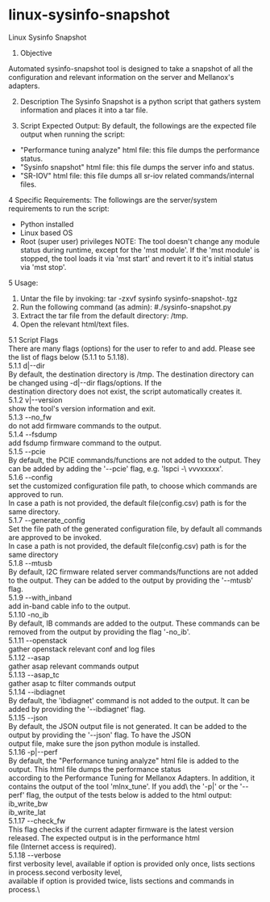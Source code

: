 # linux-sysinfo-snapshot
Linux Sysinfo Snapshot

1. Objective

Automated sysinfo-snapshot tool is designed to take a snapshot of all the configuration and relevant information on the server and Mellanox's adapters.

2. Description
The Sysinfo Snapshot is a python script that gathers system information and places it into a tar file.

3. Script Expected Output:
By default, the followings are the expected file output when running the script:
* "Performance tuning analyze" html file: this file dumps the performance status.
* "Sysinfo snapshot" html file: this file dumps the server info and status.
* "SR-IOV" html file: this file dumps all sr-iov related commands/internal files.

4 Specific Requirements:
The followings are the server/system requirements to run the script:
* Python installed
* Linux based OS
* Root (super user) privileges
NOTE: The tool doesn't change any module status during runtime, except for the 'mst module'. If the 'mst module' is stopped, the tool loads it via 'mst start' and revert it to it's initial status via 'mst stop'.

5 Usage:
1. Untar the file by invoking: tar -zxvf sysinfo sysinfo-snapshot-<version>.tgz
2. Run the following command (as admin):
#./sysinfo-snapshot.py
3. Extract the tar file from the default directory: /tmp.
4. Open the relevant html/text files.

5.1 Script Flags \
	There are many flags (options) for the user to refer to and add. Please see the list of flags below (5.1.1 to 5.1.18). \
5.1.1	d|--dir\
	By default, the destination directory is /tmp. The destination directory can be changed using -d|--dir flags/options. If the\
     destination       directory does not exist, the script automatically creates it.\
5.1.2	v|--version\
     show the tool's version information and exit.\
5.1.3	--no_fw\
     do not add firmware commands to the output.\
5.1.4	--fsdump\
     add fsdump firmware command to the output.\
5.1.5	--pcie\
     By default, the PCIE commands/functions are not added to the output. They can be added by adding the '--pcie' flag, e.g. 'lspci -\ 
     vvvxxxxx'.\
5.1.6	--config\
    set the customized configuration file path, to choose which commands are approved to run.\
    In case a path is not provided, the default file(config.csv) path is for the same directory.\
5.1.7	--generate_config\
    Set the file path of the generated configuration file, by default all commands are approved to be invoked. \
    In case a path is not provided, the default file(config.csv) path is for the same directory\
5.1.8	--mtusb\
    By default, I2C firmware related server commands/functions are not added to the output. They can be added to the output by
    providing the '--mtusb' flag.\
5.1.9	--with_inband\
    add in-band cable info to the output.\
5.1.10	-no_ib\
    By default, IB commands are added to the output. These commands can be removed from the output by providing the flag '-no_ib'. \
5.1.11	--openstack\
    gather openstack relevant conf and log files\
5.1.12	--asap\
    gather asap relevant commands output\
5.1.13	--asap_tc\
    gather asap tc filter commands output\
5.1.14	--ibdiagnet\
    By default, the 'ibdiagnet' command is not added to the output. It can be added by providing the '--ibdiagnet' flag. \
5.1.15	--json\
    By default, the JSON output file is not generated. It can be added to the output by providing the '--json' flag. To have the JSON \
    output file, make sure the json python module is installed. \
5.1.16	-p|--perf\
     By default, the "Performance tuning analyze" html file is added to the output. This html file dumps the performance status \
     according to the Performance Tuning for Mellanox Adapters. In addition, it contains the output of the tool 'mlnx_tune'. If you add\ 
     the '-p|' or the '--perf' flag, the output of the tests below is added to the html output: \
     ib_write_bw\
     ib_write_lat \
5.1.17	--check_fw\
     This flag checks if the current adapter firmware is the latest version released. The expected output is in the performance html \
     file (Internet access is required).\
5.1.18	--verbose\
     first verbosity level, available if option is provided only once, lists sections in process.second verbosity level,\
     available if option is provided twice, lists sections and commands in process.\
